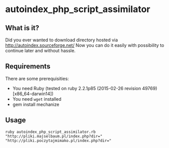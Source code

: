 # autoindex_php_script_assimilator

## What is it?
Did you ever wanted to download directory hosted via http://autoindex.sourceforge.net/
Now you can do it easily with possibility to continue later and without hassle.

## Requirements
There are some prerequisities:
* You need Ruby (tested on ruby 2.2.1p85 (2015-02-26 revision 49769) [x86_64-darwin14])
* You need `wget` installed
* gem install mechanize

## Usage
```
ruby autoindex_php_script_assimilator.rb "http://pliki.majselbaum.pl/index.php?dir=" "http://pliki.poczytajmimako.pl/index.php?dir="
```
